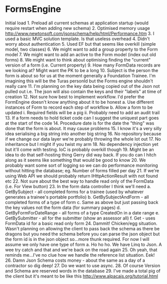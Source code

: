 # FormsEngine
Initial load
	1. Preload all current schemas at application startup (would require restart when adding new schema)
	2. Optimised memory usage http://www.newtonsoft.com/jsonschema/help/html/Performance.htm
	3. I used a basic MVC solution template. Is that useless overhead
	4. Didn't worry about authentication
	5. Used EF but that seems like overkill (simple model, two classes)
	6. We might want to add a group property to the Form model
	7. We might want to add an active to the Form model (index out old forms)
	8. We might want to think about optimising finding the "current" version of a form (i.e. Current property)
	9. How many FormData records are we looking at? Might want the PK to be a long
	10. Subject is the person the form is about so for us at the moment generally a Foundation Trainee. I'm imagining this will be the Turas personId but the Forms engine shouldn't really care
	11. I'm planning on the key data being copied out of the Json not pulled out i.e. The json will also contain the keys and their "labels" at time of creation
	12. Not sure how best to implement workflow. I'd prefer the FormEngine doesn't know anything about it to be honest
		a. Use different instances of Form to record each step of workflow
		b. Allow a form to be updated
			i. Required fields will be a pig
			ii. Probably need to add an audit trail
	13. If a form needs to hold ticket code can I suggest the uniquest part goes at the start of the code
	14. Procedure date is for the date the "thing" was done that the form is about. It may cause problems
	15. I know it's a very silly idea serialising a big string into another big string
	16. No repository because if we change our data layer we're probably throwing the whole lot out
	17. No inheritance but I might if you twist my arm
	18. No dependency injection yet but it'll come with testing. IoC is probably overkill though
	19. Might be an idea to do that self-hosting thing Gerry did way back. If you do can I hitch along as it seems like something that would be good to know
	20. We probably want some sort of logging so we can do performance monitoring without hitting the database; eg. Number of forms filled per day
	21. If we're using Web API we should probably return IHttpActionResult with not found etc
	22. Not sure about the best way to handle read only of the FormData (i.e. For View button)
	23. In the form data controller I think we'll need
		a. GetBySubject - all completed forms for a trainee (used by whatever generates a trainee's portable portfolio)
		b. GetBySubjectAndForm - all completed forms of a type of form
		c. Same as above but just passing back the key values not the form data (for summary pages)
		d. GetByFormForDateRange - all forms of a type CreatedOn in a date range
		e. GetBySubmitter - all for the submitter (show an assessor all)
		f. Get - uses FormData id for a basic read only form
	24. Dammit! Chicken/egg situation. Wasn't planning on allowing the client to pass back the schema as there be dragons but you need the schema before you can parse the json object but the form id is in the json object so...more thunk required. For now I will assume we only have one type of form
		a. Ho ho ho. We have Linq to Json. A wee try catch and that and we're back on the road again
	25. Oh yeah, that reminds me...I've no clue how we handle the reference list situation. Eek!
	26. Damn Json Schema costs money - about the same as a day of a contractor so dig deep!
	27. Do we want to use async. 
	28. Of course Version and Schema are reserved words in the database
	29. I've made a total pig of the client but it's meant to be like this http://www.alpacajs.org/tutorial.html
